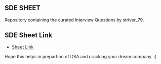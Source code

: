 ## SDE SHEET
Repository containing the curated Interview Questions by striver_79.

## SDE Sheet Link
 - [Sheet Link](https://takeuforward.org/interviews/strivers-sde-sheet-top-coding-interview-problems/)

Hope this helps in prepartion of DSA and cracking your dream company. :)

